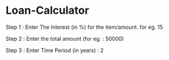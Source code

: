 # Loan-Calculator
Step 1 : Enter The Interest (in %) for the item/amount. for eg. 15 

 Step 2 : Enter the total amount (for eg. : 50000)
 
 Step 3 : Enter Time Period (in years) : 2 
